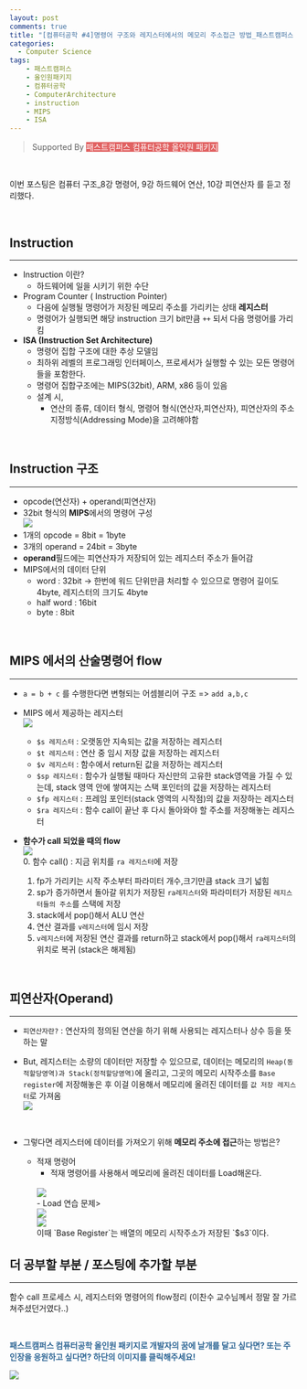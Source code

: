 ```yaml
---
layout: post
comments: true
title: "[컴퓨터공학 #4]명령어 구조와 레지스터에서의 메모리 주소접근 방법_패스트캠퍼스 올인원패키지"
categories:
  - Computer Science
tags:
    - 패스트캠퍼스
    - 올인원패키지
    - 컴퓨터공학
    - ComputerArchitecture
    - instruction
    - MIPS
    - ISA
---
```


> Supported By <span style="background-color : #e16262; color : white; cursor:pointer" onclick="location.href='https://bit.ly/2UVgXQB'">패스트캠퍼스 컴퓨터공학 올인원 패키지</span>

<br>

이번 포스팅은 <span class="hl">컴퓨터 구조_8강 명령어, 9강 하드웨어 연산, 10강 피연산자</span> 를 듣고 정리했다.

<br>

## Instruction
---
- Instruction 이란?
    - 하드웨어에 일을 시키기 위한 수단
- <span class="hl">Program Counter ( Instruction Pointer)</span>
    - 다음에 실행될 명령어가 저장된 메모리 주소를 가리키는 상태 **레지스터**
    - 명령어가 실행되면 해당 instruction 크기 bit만큼 `++` 되서 다음 명령어를 가리킴
- **ISA (Instruction Set Architecture)**
    - 명령어 집합 구조에 대한 추상 모델임
    - 최하위 레벨의 프로그래밍 인터페이스, 프로세서가 실행할 수 있는 모든 명령어들을 포함한다.
    - 명령어 집합구조에는 MIPS(32bit), ARM, x86 등이 있음
    - 설계 시,
        - 연산의 종류, 데이터 형식, 명령어 형식(연산자,피연산자), 피연산자의 주소지정방식(Addressing Mode)을 고려해야함

<br>

## Instruction 구조
---
- <span class="hl">opcode(연산자) + operand(피연산자)</span>
- 32bit 형식의 **MIPS**에서의 명령어 구성<br>
<img src="/assets/images/190414/ca1.JPG"> <br>
- 1개의 opcode = 8bit = 1byte
- 3개의 operand = 24bit = 3byte
- **operand**필드에는 피연산자가 저장되어 있는 레지스터 주소가 들어감 
- MIPS에서의 데이터 단위
    - word : 32bit -> 한번에 워드 단위만큼 처리할 수 있으므로 명령어 길이도 4byte, 레지스터의 크기도 4byte
    - half word : 16bit
    - byte : 8bit
<br>

## MIPS 에서의 산술명령어 flow
---
- `a = b + c` 를 수행한다면 변형되는 어셈블리어 구조 => `add a,b,c` 
- MIPS 에서 제공하는 레지스터<br>
    <img src="/assets/images/190414/ca2.JPG">
    <br>
    - `$s 레지스터` : 오랫동안 지속되는 값을 저장하는 레지스터
    - `$t 레지스터` : 연산 중 임시 저장 값을 저장하는 레지스터
    - `$v 레지스터` : 함수에서 return된 값을 저장하는 레지스터
    - `$sp 레지스터` : 함수가 실행될 때마다 자신만의 고유한 stack영역을 가질 수 있는데, stack 영역 안에 쌓여지는 스택 포인터의 값을 저장하는 레지스터
    - `$fp 레지스터` : 프레임 포인터(stack 영역의 시작점)의 값을 저장하는 레지스터 
    - `$ra 레지스터` : 함수 call이 끝난 후 다시 돌아와야 할 주소를 저장해놓는 레지스터

- **함수가 call 되었을 때의 flow**
    <br>
    <img src="/assets/images/190414/ca3.JPG">
    <br>
    0. 함수 call() : 지금 위치를 `ra 레지스터`에 저장
    1. fp가 가리키는 시작 주소부터 파라미터 개수,크기만큼 stack 크기 넓힘
    2. sp가 증가하면서 돌아갈 위치가 저장된 `ra레지스터`와 파라미터가 저장된 `레지스터들의 주소`를 스택에 저장
    3. stack에서 pop()해서 ALU 연산
    4. 연산 결과를 `v레지스터`에 임시 저장
    5. `v레지스터`에 저장된 연산 결과를 return하고 stack에서 pop()해서 `ra레지스터`의 위치로 복귀 (stack은 해제됨)

<br>

## 피연산자(Operand)
---
- `피연산자란?` : 연산자의 정의된 연산을 하기 위해 사용되는 레지스터나 상수 등을 뜻하는 말


- But, 레지스터는 소량의 데이터만 저장할 수 있으므로, 데이터는 메모리의 `Heap(동적할당영역)과 Stack(정적할당영역)`에 올리고, 그곳의 메모리 시작주소를 `Base register`에 저장해놓은 후 이걸 이용해서 메모리에 올려진 데이터를 `값 저장 레지스터`로 가져옴
    <br>
    <img src="/assets/images/190414/ca4.JPG">
    <br>

    <br>
- 그렇다면 레지스터에 데이터를 가져오기 위해 **메모리 주소에 접근**하는 방법은?
    - <span class="hl">적재 명령어</span>
        - 적재 명령어를 사용해서 메모리에 올려진 데이터를 Load해온다.
        <br>
        <img src="/assets/images/190414/ca5.JPG">
        <br>
        - Load 연습 문제>
        <br>
        <img src="/assets/images/190414/ca6.JPG">
        <br>
        <img src="/assets/images/190414/ca10.JPG">
        <br>
        이때 `Base Register`는 배열의 메모리 시작주소가 저장된 `$s3`이다.
 
## 더 공부할 부분 / 포스팅에 추가할 부분
---

함수 call 프로세스 시, 레지스터와 명령어의 flow정리 (이찬수 교수님께서 정말 잘 가르쳐주셨던거였다..)

<br>

<span style="color:#2d6594; font-weight: bold;text-align: justify; ">패스트캠퍼스 컴퓨터공학 올인원 패키지로 개발자의 꿈에 날개를 달고 싶다면? 또는 주인장을 응원하고 싶다면? 하단의 이미지를 클릭해주세요!</span>
<br>

<img src="/assets/images/190401/link.JPG" onclick="javascript:newin=window.open('about:blank'); newin.location.href='https://bit.ly/2UVgXQB';" style="cursor:pointer;">

<br>

<br>
